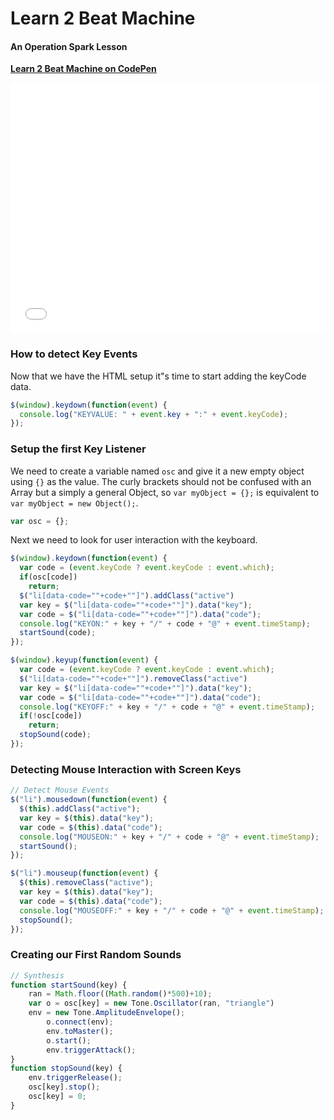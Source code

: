 # Learn 2 Beat Machine
#### An Operation Spark Lesson

<strong><a href="http://codepen.io/spencerthayer/pen/pJZGVx/" target="_blank">Learn 2 Beat Machine on CodePen</a></strong>
<iframe height="401" scrolling="no" src="//codepen.io/spencerthayer/embed/pJZGVx/?height=401&theme-id=0&default-tab=result" frameborder="no" allowtransparency="true" allowfullscreen="true" style="width: 100%;"></iframe>

### How to detect Key Events

Now that we have the HTML setup it"s time to start adding the keyCode data.
```javascript
$(window).keydown(function(event) {
  console.log("KEYVALUE: " + event.key + ":" + event.keyCode);
});
```

### Setup the first Key Listener
We need to create a variable named `osc` and give it a new empty object using `{}` as the value.
The curly brackets should not be confused with an Array but a simply a general Object, so `var myObject = {};` is equivalent to `var myObject = new Object();`.
```javascript
var osc = {};
```

Next we need to look for user interaction with the keyboard.
```javascript
$(window).keydown(function(event) {
  var code = (event.keyCode ? event.keyCode : event.which);
  if(osc[code])
    return;
  $("li[data-code=""+code+""]").addClass("active")
  var key = $("li[data-code=""+code+""]").data("key");
  var code = $("li[data-code=""+code+""]").data("code");
  console.log("KEYON:" + key + "/" + code + "@" + event.timeStamp);
  startSound(code);
});
```
```javascript
$(window).keyup(function(event) {
  var code = (event.keyCode ? event.keyCode : event.which);
  $("li[data-code=""+code+""]").removeClass("active")
  var key = $("li[data-code=""+code+""]").data("key");
  var code = $("li[data-code=""+code+""]").data("code");
  console.log("KEYOFF:" + key + "/" + code + "@" + event.timeStamp);
  if(!osc[code])
    return;
  stopSound(code);
});
```
### Detecting Mouse Interaction with Screen Keys
```javascript
// Detect Mouse Events
$("li").mousedown(function(event) {
  $(this).addClass("active");
  var key = $(this).data("key");
  var code = $(this).data("code");
  console.log("MOUSEON:" + key + "/" + code + "@" + event.timeStamp);
  startSound();
});

$("li").mouseup(function(event) {
  $(this).removeClass("active");
  var key = $(this).data("key");
  var code = $(this).data("code");
  console.log("MOUSEOFF:" + key + "/" + code + "@" + event.timeStamp);
  stopSound();
});
```
### Creating our First Random Sounds
```javascript
// Synthesis
function startSound(key) {
    ran = Math.floor((Math.random()*500)+10);
    var o = osc[key] = new Tone.Oscillator(ran, "triangle")
    env = new Tone.AmplitudeEnvelope();
        o.connect(env);
        env.toMaster();
        o.start();
        env.triggerAttack();
}
function stopSound(key) {
    env.triggerRelease();
    osc[key].stop();
    osc[key] = 0;
}
```
